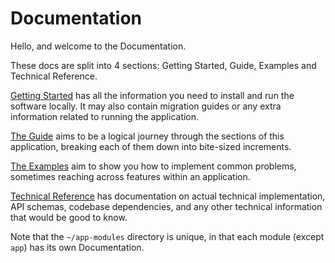 # Documentation

Hello, and welcome to the Documentation.

These docs are split into 4 sections: Getting Started, Guide, Examples and Technical Reference.

[Getting Started] has all the information you need to install and run the software locally. It may also contain migration guides or any extra information related to running the application.

[The Guide] aims to be a logical journey through the sections of this application, breaking each of them down into bite-sized increments.

[The Examples] aim to show you how to implement common problems, sometimes reaching across features within an application.

[Technical Reference] has documentation on actual technical implementation, API schemas, codebase dependencies, and any
other technical information that would be good to know.

Note that the `~/app-modules` directory is unique, in that each module (except `app`) has its own Documentation.

[Getting Started]: ./0.%20Getting%20Started
[The Guide]: ./1.%20Guide
[The Examples]: ./2.%20Examples
[Technical Reference]: ./3.%20Technical%20Reference
